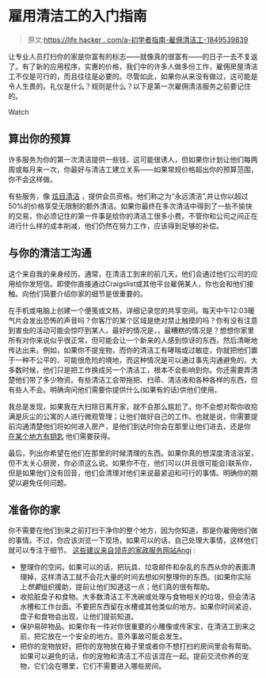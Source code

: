 # 雇用清洁工的入门指南

> 原文:[https://life hacker . com/a-初学者指南-雇佣清洁工-1849539839](https://lifehacker.com/a-beginners-guide-to-hiring-a-housecleaner-1849539839)

让专业人员打扫你的家是你富有的标志——就像真的很富有——的日子一去不复返了。有了新的应用程序，实惠的价格，我们中的许多人做多份工作，雇佣房屋清洁工不仅是可行的，而且往往是必要的。尽管如此，如果你从来没有做过，这可能是令人生畏的。礼仪是什么？规则是什么？以下是第一次雇佣清洁服务之前要记住的。

Watch

## **算出你的预算**

许多服务为你的第一次清洁提供一些钱，这可能很诱人，但如果你计划让他们每两周或每月来一次，你最好与清洁工建立关系——如果常规价格超出你的预算范围，你不会这样做。

有些服务，像 [炫目清洁](https://www.dazzlingcleaning.com/deal?utm_source=goo&utm_campaign=15943601969&utm_source=goo&utm_medium=cpc&utm_content=575906359348&utm_term=e_dazzling%20cleaning&adgroupid=132804905936&gclid=Cj0KCQjwmouZBhDSARIsALYcouqEsHMhnUQnt-fwPVunxVdqpb6XjCl0k1bwIgWLTqvTWlunbTRdBVYaAvkUEALw_wcB#step1) ，提供会员资格。他们称之为“永远清洁”,并让你以超过 50%的价格享受无限制的额外清洁。如果你最终在多次清洁中得到了一些不愉快的交易，你必须记住的第一件事是给你的清洁工很多小费。不管你和公司之间正在进行什么样的成本削减，他们仍然在努力工作，应该得到足够的补偿。

## **与你的清洁工沟通**

这个来自我的亲身经历。通常，在清洁工到来的前几天，他们会通过他们公司的应用给你发短信。即使你直接通过Craigslist或其他平台雇佣某人，你也会和他们接触。向他们简要介绍你家的细节是很重要的。

在手机或电脑上创建一个便笺或文档，详细记录您的共享空间。每天中午12:03暖气片会发出恐怖的声音吗？你客厅的某个区域是绝对禁止触摸的吗？你有没有注意到害虫的活动可能会惊吓到某人，最好的情况是，，最糟糕的情况是？想想你家里所有对你来说似乎很正常，但可能会让一个新来的人感到惊讶的东西，然后清晰地传达出来。例如，如果你不提宠物，而你的清洁工有哮喘或过敏症，你就把他们置于一种不公平的、可能很危险的境地，而这种情况是可以通过事先沟通避免的。大多数时候，他们只是把工作换成另一个清洁工，根本不会影响到你。你还需要弄清楚他们带了多少物资。有些清洁工会带拖把、扫帚、清洁液和各种各样的东西，但有些人不会。明确询问他们需要你提供什么(如果有的话)供他们使用。

我总是发现，如果我在大扫除日离开家，就不会那么尴尬了。你不会想对帮你收拾满是灰尘的公寓的人进行微观管理；让他们做好自己的工作。也就是说，你需要提前沟通清楚他们将如何进入房产，是他们到达时你会在那里让他们进去，还是你 [在某个地方有钥匙](https://lifehacker.com/how-to-never-get-locked-out-of-your-apartment-again-1849146996) 他们需要获得。

最后，列出你希望在他们在那里的时候清理的东西。如果你真的想深度清洁浴室，但不太关心厨房，你必须这么说。如果你不在，他们可以(并且很可能会)联系你，但是如果他们没有回音，他们会清理对他们来说最紧迫和可行的事情。明确你的期望以避免任何问题。

## **准备你的家**

你不需要在他们到来之前打扫干净你的整个地方，因为你知道，那是你雇佣他们做的事情。不过，你应该浏览一下现场，如果可以的话，自己处理大事情，这样他们就可以专注于细节。 [这些建议来自领先的家政服务网站Angi](https://www.angi.com/articles/7-things-do-house-cleaner-arrives.htm) :

*   整理你的空间。如果可以的话，把玩具、垃圾邮件和杂乱的东西从你的表面清理掉，这样清洁工就不会花大量的时间去想如何整理你的东西。(如果你实际上*想要*组织援助，提前让他们知道这一点；他们真的很有帮助。
*   收拾脏盘子和食物。大多数清洁工不洗碗或处理与食物相关的垃圾，但会清洁水槽和工作台面。不要把东西留在水槽或其他类似的地方。如果你时间紧迫，盘子和食物会出现，让他们提前知道。
*   保护易碎物品。如果你有一件对你很重要的小雕像或传家宝，在清洁工到来之前，把它放在一个安全的地方。意外事故可能会发生。
*   把你的宠物放好。把你的宠物放在箱子里或者你不想打扫的房间里会有帮助。如果可以避免的话，你的宠物和清洁工不应该混在一起。提前交流你养的宠物，它们会在哪里，它们不需要进入哪些房间。